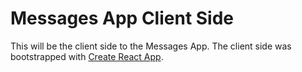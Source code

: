 # Messages App Client Side

This will be the client side to the Messages App. The client side was bootstrapped with [Create React App](https://github.com/facebook/create-react-app).
